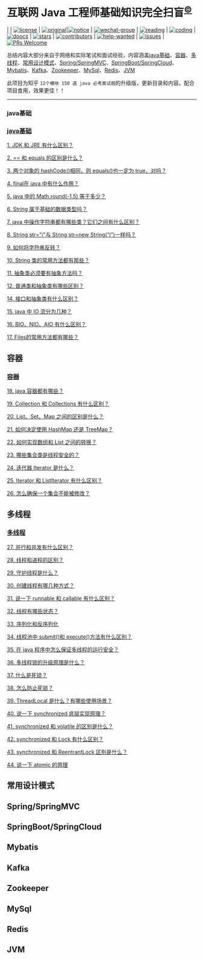 # 互联网 Java 工程师基础知识完全扫盲<sup>[©](https://github.com/czz1233)</sup>

 
   |
| [![license](https://badgen.net/github/license/czz1233/primary-java?color=green)](https://github.com/czz1233/primary-java/blob/master/LICENSE) | [![original](https://badgen.net/badge/original/%E4%B8%AD%E5%8D%8E%E7%9F%B3%E6%9D%89/orange)](https://github.com/czz1233/primary-java)|[![notice](https://badgen.net/badge/notice/%E7%BB%B4%E6%9D%83%E8%A1%8C%E5%8A%A8/red)](/docs/from-readers/rights-defending-movement.md)
| [![wechat-group](https://badgen.net/badge/chat/%E5%BE%AE%E4%BF%A1%E4%BA%A4%E6%B5%81/138c7b)](#公众号)
 | [![reading](https://badgen.net/badge/books/read%20together/cyan)](https://github.com/doocs/technical-books)
 | [![coding](https://badgen.net/badge/leetcode/coding%20together/cyan)](https://github.com/doocs/leetcode)
 | [![doocs](https://badgen.net/badge/organization/join%20us/cyan)](https://doocs.github.io/#/?id=how-to-join)
 | [![stars](https://badgen.net/github/stars/czz1233/primary-java)](https://github.com/czz1233/primary-java/stargazers)
| [![contributors](https://badgen.net/github/contributors/czz1233/primary-java)](https://github.com/czz1233/primary-java/tree/master/docs/from-readers#contributors)
| [![help-wanted](https://badgen.net/github/label-issues/czz1233/primary-java/help%20wanted/open)](https://github.com/czz1233/primary-java/labels/help%20wanted)
| [![issues](https://badgen.net/github/open-issues/czz1233/primary-java)](https://github.com/czz1233/primary-java/issues)
| [![PRs Welcome](https://badgen.net/badge/PRs/welcome/green)](http://makeapullrequest.com)

总结内容大部分来自于网络和实际笔试和面试经验，内容涵盖[java基础](#java基础)、[容器](#容器)、[多线程](#多线程)、[常用设计模式](#常用设计模式)、[Spring/SpringMVC](#Spring/SpringMVC)、[SpringBoot/SpringCloud](#SpringBoot/SpringCloud)、[Mybatis](#Mybatis)、[Kafka](#Kafka)、[Zookeeper](#Zookeeper)、[MySql](#MySql)、[Redis](#Redis)、[JVM](#JVM)

此项目为知乎 `12个模块 150 道 java 必考面试题`的升级版，更新目录和内容。配合项目食用，效果更佳！！
***
### java基础
### [java基础](/docs/primary-java-page/primary.md)
[1. JDK 和 JRE 有什么区别？](/docs/primary-java-page/primary.md?id=_1jdk-和-jre-有什么区别？)

[2. == 和 equals 的区别是什么？](/docs/primary-java-page/primary.md?id=_2-和-equals-的区别是什么？)

[3. 两个对象的 hashCode()相同，则 equals()也一定为 true，对吗？](/docs/primary-java-page/primary.md?id=_3-两个对象的-hashcode相同，则-equals也一定为-true，对吗？)

[4. final在 java 中有什么作用？](/docs/primary-java-page/primary.md?id=_4-final在-java-中有什么作用？)

[5.  java 中的 Math.round(-1.5) 等于多少？](/docs/primary-java-page/primary.md?id=_5-java-中的-mathround-15-等于多少？)

[6. String 属于基础的数据类型吗？](/docs/primary-java-page/primary.md?id=_6-string-属于基础的数据类型吗？)

[7. java 中操作字符串都有哪些类？它们之间有什么区别？](/docs/primary-java-page/primary.md?id=_7-java-中操作字符串都有哪些类？它们之间有什么区别？)

[8. String str="i"与 String str=new String(“i”)一样吗？](/docs/primary-java-page/primary.md?id=_8-string-strquotiquot与-string-strnew-stringi一样吗？)

[9. 如何将字符串反转？](/docs/primary-java-page/primary.md?id=_9-如何将字符串反转？)

[10. String 类的常用方法都有那些？](/docs/primary-java-page/primary.md?id=_10-string-类的常用方法都有那些？)

[11. 抽象类必须要有抽象方法吗？](/docs/primary-java-page/primary.md?id=_11-抽象类必须要有抽象方法吗？)

[12. 普通类和抽象类有哪些区别？](/docs/primary-java-page/primary.md?id=12-普通类和抽象类有哪些区别？)

[14. 接口和抽象类有什么区别？](/docs/primary-java-page/primary.md?id=_14-接口和抽象类有什么区别？)

[15. java 中 IO 流分为几种？](/docs/primary-java-page/primary.md?id=_15-java-中-io-流分为几种？)

[16. BIO、NIO、AIO 有什么区别？](/docs/primary-java-page/primary.md?id=_16-bio、nio、aio-有什么区别？)

[17. Files的常用方法都有哪些？](/docs/primary-java-page/primary.md?id=_17-files的常用方法都有哪些？)
## 容器
### [容器](/docs/primary-java-page/container.md)

[18. java 容器都有哪些？](/docs/primary-java-page/container.md?id=_18-java-容器都有哪些？)

[19. Collection 和 Collections 有什么区别？](/docs/primary-java-page/container.md?id=_19-collection-和-collections-有什么区别？)

[20. List、Set、Map 之间的区别是什么？](/docs/primary-java-page/container.md?id=_20-list、set、map-之间的区别是什么？)

[21. 如何决定使用 HashMap 还是 TreeMap？](/docs/primary-java-page/container.md?id=_21-如何决定使用-hashmap-还是-treemap？)

[22. 如何实现数组和 List 之间的转换？](/docs/primary-java-page/container.md?id=_22-如何实现数组和-list-之间的转换？)

[23. 哪些集合类是线程安全的？](/docs/primary-java-page/container.md?id=_23-哪些集合类是线程安全的？)

[24. 迭代器 Iterator 是什么？](/docs/primary-java-page/container.md?id=_24-迭代器-iterator-是什么？)

[25. Iterator 和 ListIterator 有什么区别？](/docs/primary-java-page/container.md?id=_25-iterator-和-listiterator-有什么区别？)

[26. 怎么确保一个集合不能被修改？](/docs/primary-java-page/container.md?id=_26-怎么确保一个集合不能被修改？)
## 多线程
### [多线程](/docs/primary-java-page/Multi-threaded.md)

[27. 并行和并发有什么区别？](/docs/primary-java-page/Multi-threaded.md?id=_27-并行和并发有什么区别？)

[28. 线程和进程的区别？](/docs/primary-java-page/Multi-threaded.md?id=_28-线程和进程的区别？)

[29. 守护线程是什么？](/docs/primary-java-page/Multi-threaded.md?id=_29-守护线程是什么？)

[30. 创建线程有哪几种方式？](/docs/primary-java-page/Multi-threaded.md?id=_30-创建线程有哪几种方式？)

[31. 说一下 runnable 和 callable 有什么区别？](/docs/primary-java-page/Multi-threaded.md?id=_31-说一下-runnable-和-callable-有什么区别？)

[32. 线程有哪些状态？](/docs/primary-java-page/Multi-threaded.md?id=_32-线程有哪些状态？)

[33. 序列化和反序列化](/docs/primary-java-page/Multi-threaded.md?id=_33-序列化和反序列化)

[34. 线程池中 submit()和 execute()方法有什么区别？](/docs/primary-java-page/Multi-threaded.md?id=_34-线程池中-submit和-execute方法有什么区别？)

[35. 在 java 程序中怎么保证多线程的运行安全？](/docs/primary-java-page/Multi-threaded.md?id=_35-在-java-程序中怎么保证多线程的运行安全？)

[36. 多线程锁的升级原理是什么？](/docs/primary-java-page/Multi-threaded.md?id=_36-多线程锁的升级原理是什么？)

[37. 什么是死锁？](/docs/primary-java-page/Multi-threaded.md?id=_37-什么是死锁？)

[38. 怎么防止死锁？](/docs/primary-java-page/Multi-threaded.md?id=_38-怎么防止死锁？)

[39. ThreadLocal 是什么？有哪些使用场景？](/docs/primary-java-page/Multi-threaded.md?id=_39-threadlocal-是什么？有哪些使用场景？)

[40. 说一下 synchronized 底层实现原理？](/docs/primary-java-page/Multi-threaded.md?id=_40-说一下-synchronized-底层实现原理？)

[41. synchronized 和 volatile 的区别是什么？](/docs/primary-java-page/Multi-threaded.md?id=_41-synchronized-和-volatile-的区)

[42. synchronized 和 Lock 有什么区别？](/docs/primary-java-page/Multi-threaded.md?id=_42-synchronized-和-lock-有什么区别？)

[43. synchronized 和 ReentrantLock 区别是什么？](/docs/primary-java-page/Multi-threaded.md?id=_43-synchronized-和-reentrantlock-区别是什么？)

[44. 说一下 atomic 的原理](/docs/primary-java-page/Multi-threaded.md?id=_44-说一下-atomic-的原理)
## 常用设计模式
## Spring/SpringMVC
## SpringBoot/SpringCloud
## Mybatis
## Kafka
## Zookeeper
## MySql
## Redis
## JVM



